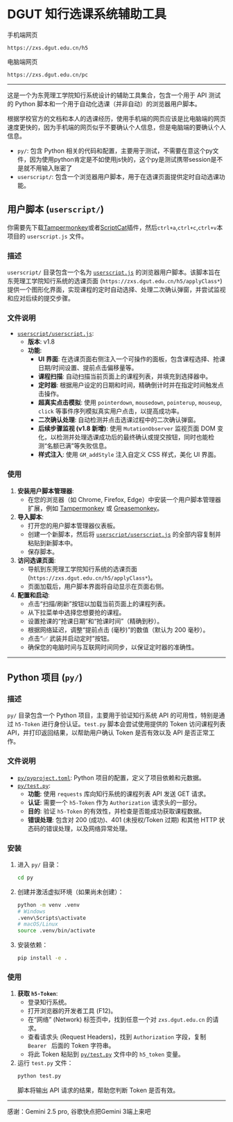 # DGUT 知行选课系统辅助工具
手机端网页
```mobile
https://zxs.dgut.edu.cn/h5
```
电脑端网页
```pc
https://zxs.dgut.edu.cn/pc
```

---


这是一个为东莞理工学院知行系统设计的辅助工具集合，包含一个用于 API 测试的 Python 脚本和一个用于自动化选课（并非自动）的浏览器用户脚本。

根据学校官方的文档和本人的选课经历，使用手机端的网页应该是比电脑端的网页速度更快的，因为手机端的网页似乎不要确认个人信息，但是电脑端的要确认个人信息。


- `py/`: 包含 Python 相关的代码和配置，主要用于测试，不需要在意这个py文件，因为使用python肯定是不如使用js快的，这个py是测试携带session是不是就不用输入账密了
- `userscript/`: 包含一个浏览器用户脚本，用于在选课页面提供定时自动选课功能。


## 用户脚本 (`userscript/`)

你需要先下载[Tampermonkey](https://tampermonkey.net/)或者[ScriptCat](https://scriptcat.org/zh-CN/)插件，然后`ctrl+a`,`ctrl+c`,`ctrl+v`本项目的 `userscript.js` 文件。

### 描述
`userscript/` 目录包含一个名为 [`userscript.js`](userscript/userscript.js) 的浏览器用户脚本。该脚本旨在东莞理工学院知行系统的选课页面 (`https://zxs.dgut.edu.cn/h5/applyClass*`) 提供一个图形化界面，实现课程的定时自动选择、处理二次确认弹窗，并尝试监视和应对后续的提交步骤。

### 文件说明
- [`userscript/userscript.js`](userscript/userscript.js):
    - **版本**: v1.8
    - **功能**:
        - **UI 界面**: 在选课页面右侧注入一个可操作的面板，包含课程选择、抢课日期/时间设置、提前点击偏移量等。
        - **课程扫描**: 自动扫描当前页面上的课程列表，并填充到选择器中。
        - **定时器**: 根据用户设定的日期和时间，精确倒计时并在指定时间触发点击操作。
        - **超真实点击模拟**: 使用 `pointerdown`, `mousedown`, `pointerup`, `mouseup`, `click` 等事件序列模拟真实用户点击，以提高成功率。
        - **二次确认处理**: 自动检测并点击选课过程中的二次确认弹窗。
        - **后续步骤监视 (v1.8 新增)**: 使用 `MutationObserver` 监视页面 DOM 变化，以检测并处理选课成功后的最终确认或提交按钮，同时也能检测“名额已满”等失败信息。
        - **样式注入**: 使用 `GM_addStyle` 注入自定义 CSS 样式，美化 UI 界面。

### 使用

1.  **安装用户脚本管理器**:
    *   在您的浏览器（如 Chrome, Firefox, Edge）中安装一个用户脚本管理器扩展，例如 [Tampermonkey](https://www.tampermonkey.net/) 或 [Greasemonkey](https://www.greasemonkey.net/)。
2.  **导入脚本**:
    *   打开您的用户脚本管理器仪表板。
    *   创建一个新脚本，然后将 [`userscript/userscript.js`](userscript/userscript.js) 的全部内容复制并粘贴到新脚本中。
    *   保存脚本。
3.  **访问选课页面**:
    *   导航到东莞理工学院知行系统的选课页面 (`https://zxs.dgut.edu.cn/h5/applyClass*`)。
    *   页面加载后，用户脚本界面将自动显示在页面右侧。
4.  **配置和启动**:
    *   点击“扫描/刷新”按钮以加载当前页面上的课程列表。
    *   从下拉菜单中选择您想要抢的课程。
    *   设置抢课的“抢课日期”和“抢课时间”（精确到秒）。
    *   根据网络延迟，调整“提前点击 (毫秒)”的数值（默认为 200 毫秒）。
    *   点击“✅ 武装并启动定时”按钮。
    *   确保您的电脑时间与互联网时间同步，以保证定时器的准确性。


---

## Python 项目 (`py/`)

### 描述
`py/` 目录包含一个 Python 项目，主要用于验证知行系统 API 的可用性，特别是通过 `h5-Token` 进行身份认证。`test.py` 脚本会尝试使用提供的 Token 访问课程列表 API，并打印返回结果，以帮助用户确认 Token 是否有效以及 API 是否正常工作。

### 文件说明
- [`py/pyproject.toml`](py/pyproject.toml): Python 项目的配置，定义了项目依赖和元数据。
- [`py/test.py`](py/test.py):
    - **功能**: 使用 `requests` 库向知行系统的课程列表 API 发送 GET 请求。
    - **认证**: 需要一个 `h5-Token` 作为 `Authorization` 请求头的一部分。
    - **目的**: 验证 `h5-Token` 的有效性，并检查是否能成功获取课程数据。
    - **错误处理**: 包含对 200 (成功)、401 (未授权/Token 过期) 和其他 HTTP 状态码的错误处理，以及网络异常处理。

### 安装

1.  进入 `py/` 目录：
    ```bash
    cd py
    ```
2.  创建并激活虚拟环境（如果尚未创建）：
    ```bash
    python -m venv .venv
    # Windows
    .venv\Scripts\activate
    # macOS/Linux
    source .venv/bin/activate
    ```
3.  安装依赖：
    ```bash
    pip install -e .
    ```

### 使用

1.  **获取 `h5-Token`**:
    *   登录知行系统。
    *   打开浏览器的开发者工具 (F12)。
    *   在“网络” (Network) 标签页中，找到任意一个对 `zxs.dgut.edu.cn` 的请求。
    *   查看请求头 (Request Headers)，找到 `Authorization` 字段，复制 `Bearer ` 后面的 Token 字符串。
    *   将此 Token 粘贴到 [`py/test.py`](py/test.py) 文件中的 `h5_token` 变量。
2.  运行 `test.py` 文件：
    ```bash
    python test.py
    ```
    脚本将输出 API 请求的结果，帮助您判断 Token 是否有效。


---

感谢：Gemini 2.5 pro, 谷歌快点把Gemini 3端上来吧